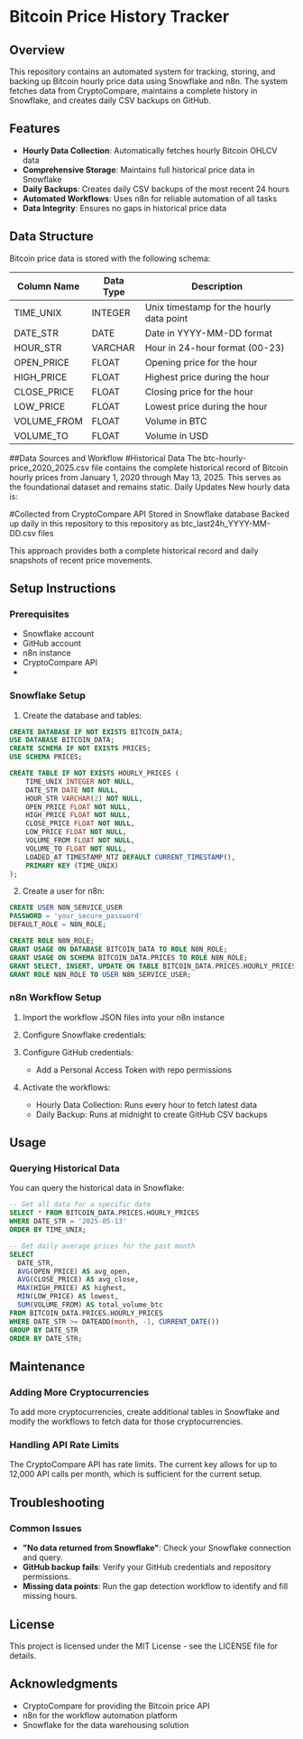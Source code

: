 # Bitcoin Price History Tracker

## Overview
This repository contains an automated system for tracking, storing, and backing up Bitcoin hourly price data using Snowflake and n8n. The system fetches data from CryptoCompare, maintains a complete history in Snowflake, and creates daily CSV backups on GitHub.

## Features
- **Hourly Data Collection**: Automatically fetches hourly Bitcoin OHLCV data
- **Comprehensive Storage**: Maintains full historical price data in Snowflake
- **Daily Backups**: Creates daily CSV backups of the most recent 24 hours
- **Automated Workflows**: Uses n8n for reliable automation of all tasks
- **Data Integrity**: Ensures no gaps in historical price data

## Data Structure
Bitcoin price data is stored with the following schema:

| Column Name | Data Type | Description |
|-------------|-----------|-------------|
| TIME_UNIX   | INTEGER   | Unix timestamp for the hourly data point |
| DATE_STR    | DATE      | Date in YYYY-MM-DD format |
| HOUR_STR    | VARCHAR   | Hour in 24-hour format (00-23) |
| OPEN_PRICE  | FLOAT     | Opening price for the hour |
| HIGH_PRICE  | FLOAT     | Highest price during the hour |
| CLOSE_PRICE | FLOAT     | Closing price for the hour |
| LOW_PRICE   | FLOAT     | Lowest price during the hour |
| VOLUME_FROM | FLOAT     | Volume in BTC |
| VOLUME_TO   | FLOAT     | Volume in USD |

##Data Sources and Workflow
#Historical Data
The btc-hourly-price_2020_2025.csv file contains the complete historical record of Bitcoin hourly prices from January 1, 2020 through May 13, 2025. This serves as the foundational dataset and remains static.
Daily Updates
New hourly data is:

#Collected from CryptoCompare API
Stored in Snowflake database
Backed up daily in this repository to this repository as btc_last24h_YYYY-MM-DD.csv files

This approach provides both a complete historical record and daily snapshots of recent price movements.


## Setup Instructions

### Prerequisites
- Snowflake account
- GitHub account
- n8n instance
- CryptoCompare API
- 
### Snowflake Setup
1. Create the database and tables:
```sql
CREATE DATABASE IF NOT EXISTS BITCOIN_DATA;
USE DATABASE BITCOIN_DATA;
CREATE SCHEMA IF NOT EXISTS PRICES;
USE SCHEMA PRICES;

CREATE TABLE IF NOT EXISTS HOURLY_PRICES (
    TIME_UNIX INTEGER NOT NULL,
    DATE_STR DATE NOT NULL,
    HOUR_STR VARCHAR(2) NOT NULL,
    OPEN_PRICE FLOAT NOT NULL,
    HIGH_PRICE FLOAT NOT NULL,
    CLOSE_PRICE FLOAT NOT NULL,
    LOW_PRICE FLOAT NOT NULL,
    VOLUME_FROM FLOAT NOT NULL,
    VOLUME_TO FLOAT NOT NULL,
    LOADED_AT TIMESTAMP_NTZ DEFAULT CURRENT_TIMESTAMP(),
    PRIMARY KEY (TIME_UNIX)
);
```

2. Create a user for n8n:
```sql
CREATE USER N8N_SERVICE_USER
PASSWORD = 'your_secure_password'
DEFAULT_ROLE = N8N_ROLE;

CREATE ROLE N8N_ROLE;
GRANT USAGE ON DATABASE BITCOIN_DATA TO ROLE N8N_ROLE;
GRANT USAGE ON SCHEMA BITCOIN_DATA.PRICES TO ROLE N8N_ROLE;
GRANT SELECT, INSERT, UPDATE ON TABLE BITCOIN_DATA.PRICES.HOURLY_PRICES TO ROLE N8N_ROLE;
GRANT ROLE N8N_ROLE TO USER N8N_SERVICE_USER;
```

### n8n Workflow Setup
1. Import the workflow JSON files into your n8n instance
2. Configure Snowflake credentials:

3. Configure GitHub credentials:
   - Add a Personal Access Token with repo permissions

4. Activate the workflows:
   - Hourly Data Collection: Runs every hour to fetch latest data
   - Daily Backup: Runs at midnight to create GitHub CSV backups

## Usage

### Querying Historical Data
You can query the historical data in Snowflake:

```sql
-- Get all data for a specific date
SELECT * FROM BITCOIN_DATA.PRICES.HOURLY_PRICES
WHERE DATE_STR = '2025-05-13'
ORDER BY TIME_UNIX;

-- Get daily average prices for the past month
SELECT 
  DATE_STR,
  AVG(OPEN_PRICE) AS avg_open,
  AVG(CLOSE_PRICE) AS avg_close,
  MAX(HIGH_PRICE) AS highest,
  MIN(LOW_PRICE) AS lowest,
  SUM(VOLUME_FROM) AS total_volume_btc
FROM BITCOIN_DATA.PRICES.HOURLY_PRICES
WHERE DATE_STR >= DATEADD(month, -1, CURRENT_DATE())
GROUP BY DATE_STR
ORDER BY DATE_STR;
```

## Maintenance

### Adding More Cryptocurrencies
To add more cryptocurrencies, create additional tables in Snowflake and modify the workflows to fetch data for those cryptocurrencies.

### Handling API Rate Limits
The CryptoCompare API has rate limits. The current key allows for up to 12,000 API calls per month, which is sufficient for the current setup.

## Troubleshooting

### Common Issues
- **"No data returned from Snowflake"**: Check your Snowflake connection and query.
- **GitHub backup fails**: Verify your GitHub credentials and repository permissions.
- **Missing data points**: Run the gap detection workflow to identify and fill missing hours.

## License
This project is licensed under the MIT License - see the LICENSE file for details.

## Acknowledgments
- CryptoCompare for providing the Bitcoin price API
- n8n for the workflow automation platform
- Snowflake for the data warehousing solution

